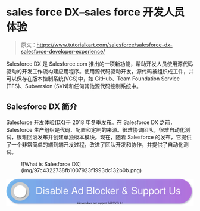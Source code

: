 # sales force DX–sales force 开发人员体验

> 原文：<https://www.tutorialkart.com/salesforce/salesforce-dx-salesforce-developer-experience/>

Salesforce DX 是 Salesforce.com 推出的一项新功能，帮助开发人员使用源代码驱动的开发工作流构建应用程序。使用源代码驱动开发，源代码被组织成工件，并可以保存在版本控制系统(VCS)中，如 GitHub、Team Foundation Service (TFS)、Subversion (SVN)和任何其他源代码控制系统中。

## Salesforce DX 简介

Salesforce 开发体验(DX)于 2018 年冬季发布。在 Salesforce DX 之前，Salesforce 生产组织是代码、配置和定制的来源。很难协调团队，很难自动化测试，很难回滚发布并创建单独版本模块。现在，随着 Salesforce 的发布，它提供了一个非常简单的端到端开发过程，改进了团队开发和协作，并提供了自动化测试。

<figure class="aligncenter">![What is Salesforce DX](img/97c4322738fb1007923f1993dc132b0b.png)</figure>

[![](img/925da31b32d6bc3827932f6c8afb11bb.png)](https://www.tutorialkart.com/)
